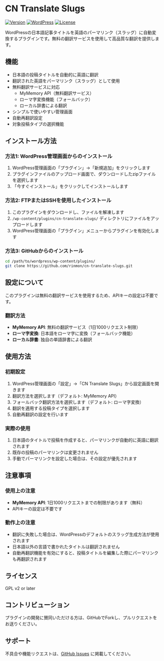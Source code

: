 # CN Translate Slugs

[![Version](https://img.shields.io/badge/version-3.1.0-blue.svg)](https://github.com/rinmon/cn-translate-slugs/releases)
[![WordPress](https://img.shields.io/badge/wordpress-5.0%2B-green.svg)](https://wordpress.org/)
[![License](https://img.shields.io/badge/license-GPL--2.0%2B-orange.svg)](https://www.gnu.org/licenses/gpl-2.0.html)

WordPressの日本語記事タイトルを英語のパーマリンク（スラッグ）に自動変換するプラグインです。無料の翻訳サービスを使用して高品質な翻訳を提供します。

## 機能

- 日本語の投稿タイトルを自動的に英語に翻訳
- 翻訳された英語をパーマリンク（スラッグ）として使用
- 無料翻訳サービスに対応
  - MyMemory API（無料翻訳サービス）
  - ローマ字変換機能（フォールバック）
  - ローカル辞書による翻訳
- シンプルで使いやすい管理画面
- 自動再翻訳設定
- 対象投稿タイプの選択機能

## インストール方法

### 方法1: WordPress管理画面からのインストール

1. WordPress管理画面の「プラグイン」→「新規追加」をクリックします
2. プラグインファイルのアップロード画面で、ダウンロードしたzipファイルを選択します
3. 「今すぐインストール」をクリックしてインストールします

### 方法2: FTPまたはSSHを使用したインストール

1. このプラグインをダウンロードし、ファイルを解凍します
2. `/wp-content/plugins/cn-translate-slugs/` ディレクトリにファイルをアップロードします
3. WordPress管理画面の「プラグイン」メニューからプラグインを有効化します

### 方法3: GitHubからのインストール

```bash
cd /path/to/wordpress/wp-content/plugins/
git clone https://github.com/rinmon/cn-translate-slugs.git
```

## 設定について

このプラグインは無料の翻訳サービスを使用するため、APIキーの設定は不要です。

### 翻訳方法

- **MyMemory API**: 無料の翻訳サービス（1日1000リクエスト制限）
- **ローマ字変換**: 日本語をローマ字に変換（フォールバック機能）
- **ローカル辞書**: 独自の単語辞書による翻訳

## 使用方法

### 初期設定

1. WordPress管理画面の「設定」→「CN Translate Slugs」から設定画面を開きます
2. 翻訳方法を選択します（デフォルト: MyMemory API）
3. フォールバック翻訳方法を選択します（デフォルト: ローマ字変換）
4. 翻訳を適用する投稿タイプを選択します
5. 自動再翻訳の設定を行います

### 実際の使用

1. 日本語のタイトルで投稿を作成すると、パーマリンクが自動的に英語に翻訳されます
2. 既存の投稿のパーマリンクは変更されません
3. 手動でパーマリンクを設定した場合は、その設定が優先されます

## 注意事項

### 使用上の注意

- **MyMemory API**: 1日1000リクエストまでの制限があります（無料）
- APIキーの設定は不要です

### 動作上の注意

- 翻訳に失敗した場合は、WordPressのデフォルトのスラッグ生成方法が使用されます
- 日本語以外の言語で書かれたタイトルは翻訳されません
- 自動再翻訳機能を有効にすると、投稿タイトルを編集した際にパーマリンクも再翻訳されます

## ライセンス

GPL v2 or later

## コントリビューション

プラグインの開発に賛同いただける方は、GitHubでForkし、プルリクエストをお送りください。

## サポート

不具合や機能リクエストは、[GitHub Issues](https://github.com/rinmon/cn-translate-slugs/issues) に掲載してください。
